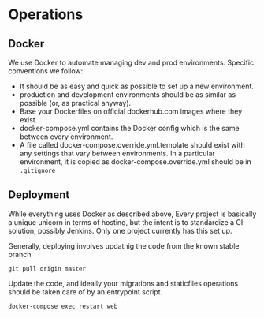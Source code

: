 # Operations

## Docker

We use Docker to automate managing dev and prod environments. Specific conventions we follow:

  * It should be as easy and quick as possible to set up a new environment.
  * production and development environments should be as similar as possible (or, as practical anyway).
  * Base your Dockerfiles on official dockerhub.com images where they exist.
  * docker-compose.yml contains the Docker config which is the same between every environment.
  * A file called docker-compose.override.yml.template should exist with any settings that vary between environments. In a particular environment, it is copied as docker-compose.override.yml should be in `.gitignore`
 
## Deployment

While everything uses Docker as described above, Every project is basically a unique unicorn in terms of hosting, but the intent is to standardize a CI solution, possibly Jenkins. Only one project currently has this set up.

Generally, deploying involves updatnig the code from the known stable branch
```
git pull origin master
```

Update the code, and ideally your migrations and staticfiles operations should be taken care of by an entrypoint script.
```
docker-compose exec restart web
```
